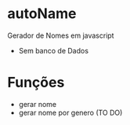 # autoName
Gerador de Nomes em javascript
* Sem banco de Dados

# Funções

* gerar nome
* gerar nome por genero (TO DO)
